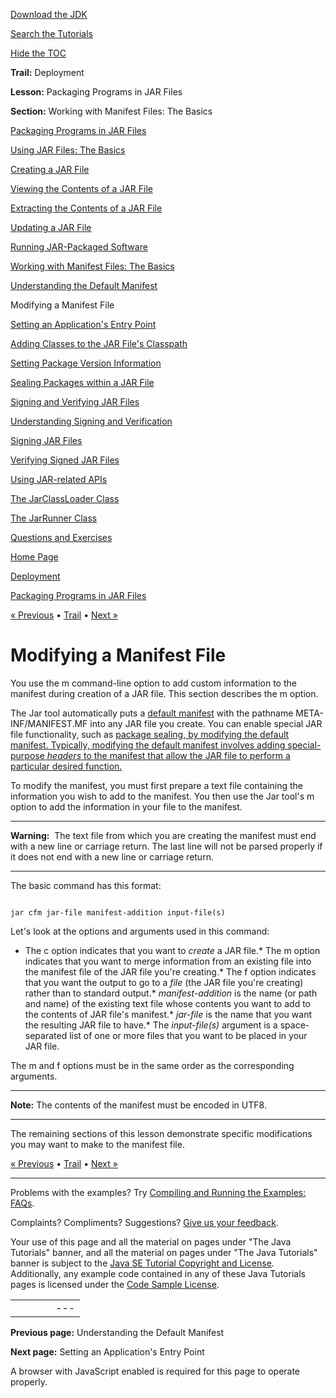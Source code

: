 [Download
the JDK](http://java.sun.com/javase/6/download.jsp)
  
[Search the
Tutorials](../../search.html)
  
[Hide the TOC](javascript:toggleLeft())

**Trail:** Deployment
  
**Lesson:** Packaging Programs in JAR Files
  
**Section:** Working with Manifest Files: The Basics

[Packaging Programs in JAR Files](index.html)

[Using JAR Files: The Basics](basicsindex.html)

[Creating a JAR File](build.html)

[Viewing the Contents of a JAR File](view.html)

[Extracting the Contents of a JAR File](unpack.html)

[Updating a JAR File](update.html)

[Running JAR-Packaged Software](run.html)

[Working with Manifest Files: The Basics](manifestindex.html)

[Understanding the Default Manifest](defman.html)

Modifying a Manifest File

[Setting an Application's Entry Point](appman.html)

[Adding Classes to the JAR File's Classpath](downman.html)

[Setting Package Version Information](packageman.html)

[Sealing Packages within a JAR File](sealman.html)

[Signing and Verifying JAR Files](signindex.html)

[Understanding Signing and Verification](intro.html)

[Signing JAR Files](signing.html)

[Verifying Signed JAR Files](verify.html)

[Using JAR-related APIs](apiindex.html)

[The JarClassLoader Class](jarclassloader.html)

[The JarRunner Class](jarrunner.html)

[Questions and Exercises](QandE/questions.html)

[Home Page](../../index.html)
>
[Deployment](../index.html)
>
[Packaging Programs in JAR Files](index.html)

[« Previous](defman.html) • [Trail](../TOC.html) • [Next »](appman.html)

# Modifying a Manifest File

You use the m command-line option to add custom information to the manifest during creation of a JAR file. This section describes the m option.

The Jar tool automatically puts a [default manifest](defman.html) with the pathname
META-INF/MANIFEST.MF into any JAR file you create. You can
enable special JAR file functionality, such as
[package sealing, by
modifying the default manifest.
Typically, modifying the default manifest involves adding special-purpose *headers* to the manifest that allow the JAR file to perform a particular desired function.](sealman.html)

To modify the manifest, you must first prepare a text file containing the information you wish to add to the manifest. You then use the Jar tool's m option to add the information in your file to the manifest.

---

**Warning:** 
The text file from which you are creating the manifest must end with a new line or carriage return.
The last line will not be parsed properly if it does not
end with a new line or carriage return.

---

The basic command has this format:

```

jar cfm jar-file manifest-addition input-file(s)

```

Let's look at the options and arguments used in this command:

* The c option indicates that you want to *create*
  a JAR file.* The m option indicates that you want to merge
    information from an existing file into the manifest file of the JAR file you're creating.* The f option indicates that you want the output to go to a *file* (the JAR file you're creating) rather than to standard output.* *manifest-addition* is the name (or path and name) of the existing text file whose contents you want to add to the contents of JAR file's manifest.* *jar-file* is the name that you want the resulting JAR file to have.* The *input-file(s)* argument is a space-separated list of one or more files that you want to be placed in your JAR file.

The m and f options must be in the same order as the corresponding arguments.

---

**Note:** The contents of the manifest must be encoded in UTF8.

---

The remaining sections of this lesson demonstrate specific modifications you may want to make to the manifest file.

[« Previous](defman.html)
•
[Trail](../TOC.html)
•
[Next »](appman.html)

---

Problems with the examples? Try [Compiling and Running
the Examples: FAQs](../../information/run-examples.html).
  
Complaints? Compliments? Suggestions? [Give
us your feedback](http://download.oracle.com/javase/feedback.html).

Your use of this page and all the material on pages under "The Java Tutorials" banner,
and all the material on pages under "The Java Tutorials" banner is subject to the [Java SE Tutorial Copyright
and License](../../information/license.html).
Additionally, any example code contained in any of these Java
Tutorials pages is licensed under the
[Code
Sample License](http://developers.sun.com/license/berkeley_license.html).

|  |  |  |  |  |
| --- | --- | --- | --- | --- |
| |  |  | | --- | --- | | duke image | Oracle logo | | [About Oracle](http://www.oracle.com/us/corporate/index.html) | [Oracle Technology Network](http://www.oracle.com/technology/index.html) | [Terms of Service](https://www.samplecode.oracle.com/servlets/CompulsoryClickThrough?type=TermsOfService) | Copyright © 1995, 2011 Oracle and/or its affiliates. All rights reserved. |

**Previous page:** Understanding the Default Manifest
  
**Next page:** Setting an Application's Entry Point




A browser with JavaScript enabled is required for this page to operate properly.